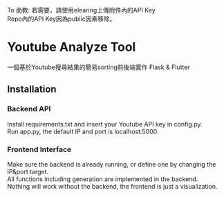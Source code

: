 To 助教: 若需要，請使用elearing上傳附件內的API Key  
Repo內的API Key因為public因素移除。  

# Youtube Analyze Tool  
一個基於Youtube搜尋結果的簡易sorting前後端實作
Flask & Flutter

## Installation


### Backend API  
Install requirements.txt and insert your Youtube API key in config.py.  
Run app.py, the default IP and port is localhost:5000.  

### Frontend Interface  
Make sure the backend is already running, or define one by changing the IP&port target.  
All functions including generation are implemented in the backend.  
Nothing will work without the backend, the frontend is just a visualization.  

